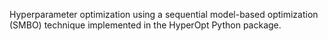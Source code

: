 Hyperparameter optimization using a sequential model-based optimization (SMBO) technique implemented in the HyperOpt Python package.
